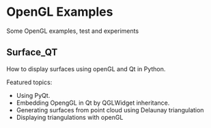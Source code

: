 OpenGL Examples
======

Some OpenGL examples, test and experiments

Surface_QT
----
How to display surfaces using openGL and Qt in Python. 

Featured topics:

* Using PyQt.
* Embedding OpengGL in Qt by QGLWidget inheritance.
* Generating surfaces from point cloud using Delaunay triangulation
* Displaying triangulations with openGL
